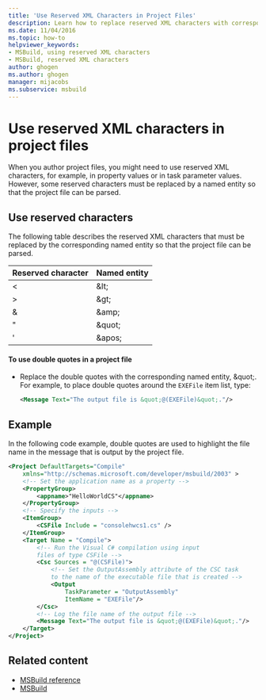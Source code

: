 ```yaml
---
title: 'Use Reserved XML Characters in Project Files'
description: Learn how to replace reserved XML characters with corresponding named entities in MSBuild project files.
ms.date: 11/04/2016
ms.topic: how-to
helpviewer_keywords:
- MSBuild, using reserved XML characters
- MSBuild, reserved XML characters
author: ghogen
ms.author: ghogen
manager: mijacobs
ms.subservice: msbuild
---
```

# Use reserved XML characters in project files

When you author project files, you might need to use reserved XML characters, for example, in property values or in task parameter values. However, some reserved characters must be replaced by a named entity so that the project file can be parsed.

## Use reserved characters

 The following table describes the reserved XML characters that must be replaced by the corresponding named entity so that the project file can be parsed.

|Reserved character|Named entity|
|------------------------|------------------|
|\<|&amp;lt;|
|>|&amp;gt;|
|&|&amp;amp;|
|"|&amp;quot;|
|'|&amp;apos;|

#### To use double quotes in a project file

- Replace the double quotes with the corresponding named entity, &amp;quot;. For example, to place double quotes around the `EXEFile` item list, type:

    ```xml
    <Message Text="The output file is &quot;@(EXEFile)&quot;."/>
    ```

## Example

 In the following code example, double quotes are used to highlight the file name in the message that is output by the project file.

```xml
<Project DefaultTargets="Compile"
    xmlns="http://schemas.microsoft.com/developer/msbuild/2003" >
    <!-- Set the application name as a property -->
    <PropertyGroup>
        <appname>"HelloWorldCS"</appname>
    </PropertyGroup>
    <!-- Specify the inputs -->
    <ItemGroup>
        <CSFile Include = "consolehwcs1.cs" />
    </ItemGroup>
    <Target Name = "Compile">
        <!-- Run the Visual C# compilation using input
        files of type CSFile -->
        <Csc Sources = "@(CSFile)">
            <!-- Set the OutputAssembly attribute of the CSC task
            to the name of the executable file that is created -->
            <Output
                TaskParameter = "OutputAssembly"
                ItemName = "EXEFile"/>
        </Csc>
        <!-- Log the file name of the output file -->
        <Message Text="The output file is &quot;@(EXEFile)&quot;."/>
    </Target>
</Project>
```

## Related content

- [MSBuild reference](../msbuild/msbuild-reference.md)
- [MSBuild](../msbuild/msbuild.md)
